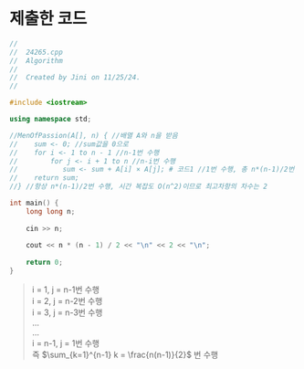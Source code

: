 제출한 코드
=============

```c++
//
//  24265.cpp
//  Algorithm
//
//  Created by Jini on 11/25/24.
//

#include <iostream>

using namespace std;

//MenOfPassion(A[], n) { //배열 A와 n을 받음
//    sum <- 0; //sum값을 0으로
//    for i <- 1 to n - 1 //n-1번 수행
//        for j <- i + 1 to n //n-i번 수행
//           sum <- sum + A[i] × A[j]; # 코드1 //1번 수행, 총 n*(n-1)/2번 수행
//    return sum;
//} //항상 n*(n-1)/2번 수행, 시간 복잡도 O(n^2)이므로 최고차항의 차수는 2

int main() {
    long long n;
    
    cin >> n;
    
    cout << n * (n - 1) / 2 << "\n" << 2 << "\n";
    
    return 0;
}
```

> i = 1, j = n-1번 수행   
> i = 2, j = n-2번 수행   
> i = 3, j = n-3번 수행   
> ...   
> ...   
> i = n-1, j = 1번 수행   
> 즉 $\sum_{k=1}^{n-1} k = \frac{n(n-1)}{2}$ 번 수행   

